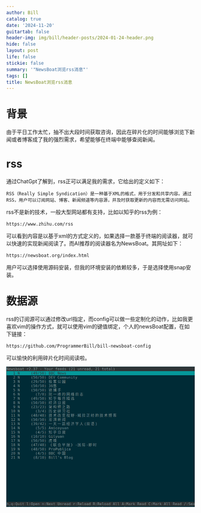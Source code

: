 ```yaml
---
author: Bill
catalog: true
date: '2024-11-20'
guitartab: false
header-img: img/bill/header-posts/2024-01-24-header.png
hide: false
layout: post
life: false
stickie: false
summary: '"NewsBoat浏览rss消息"'
tags: []
title: NewsBoat浏览rss消息
---
```


# 背景

由于平日工作太忙，抽不出大段时间获取咨询，因此在碎片化的时间能够浏览下新闻或者博客成了我的强烈需求，希望能够在终端中能够查阅新闻。

# rss

通过ChatGpt了解到，rss正可以满足我的需求，它给出的定义如下：

```
RSS（Really Simple Syndication）是一种基于XML的格式，用于分发和共享内容。通过RSS，用户可以订阅网站、博客、新闻频道等内容源，并及时获取更新的内容而无需访问网站。
```

rss不是新的技术，一般大型网站都有支持，比如以知乎的rss为例：

```
https://www.zhihu.com/rss
```

可以看到内容是以基于xml的方式定义的，如果选择一款基于终端的阅读器，就可以快速的实现新闻阅读了。而AI推荐的阅读器名为NewsBoat。其网址如下：

```
https://newsboat.org/index.html
```

用户可以选择使用源码安装，但我的环境安装的依赖较多，于是选择使用snap安装。


# 数据源

rss的订阅源可以通过修改url指定，而config可以做一些定制化的动作，比如我更喜欢vim的操作方式，就可以使用vim的键值绑定，个人的newsBoat配置，在如下链接：

```
https://github.com/ProgrammerBill/bill-newsboat-config
```

可以愉快的利用碎片化时间阅读啦。

![selection_174.png](img/bill/in-posts/images/WEBRESOURCEe8f8660d375b28397177dd46ccd08fc2Selection_174.png)



